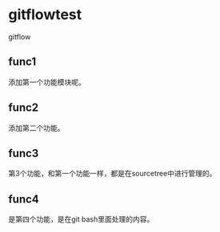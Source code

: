 # gitflowtest
gitflow

##  func1
添加第一个功能模块呢。

## func2
添加第二个功能。

## func3
第3个功能，和第一个功能一样，都是在sourcetree中进行管理的。

## func4
是第四个功能，是在git bash里面处理的内容。
